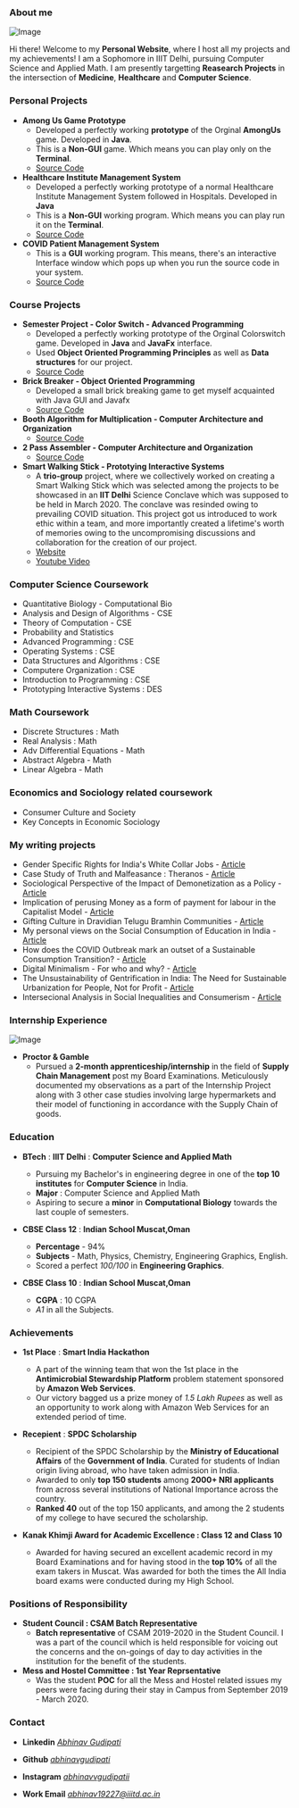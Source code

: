 ### About me  
![Image](https://i.postimg.cc/fyZbshKv/abhinav.jpg)

Hi there! Welcome to my **Personal Website**, where I host all my projects and my achievements! I am a Sophomore in IIIT Delhi, pursuing Computer Science and Applied Math. I am presently targetting **Reasearch Projects** in the intersection of **Medicine**, **Healthcare** and **Computer Science**. 


### Personal Projects 
- **Among Us Game Prototype** 
  - Developed a perfectly working **prototype** of the Orginal **AmongUs** game. Developed in **Java**. 
  - This is a **Non-GUI** game. Which means you can play only on the **Terminal**.
  - [Source Code](https://github.com/abhinavgudipati/AmongUs-Game)
- **Healthcare Institute Management System**
  - Developed a perfectly working prototype of a normal Healthcare Institute Management System followed in Hospitals. Developed in **Java**
  - This is a **Non-GUI** working program. Which means you can play run it on the **Terminal**.
  - [Source Code](https://github.com/abhinavgudipati/Healthcare-Management-System)
- **COVID Patient Management System**
  - This is a **GUI** working program. This means, there's an interactive Interface window which pops up when you run the source code in your system.
  - [Source Code](https://github.com/abhinavgudipati/COVID-Patient-List-Management-System)
  
### Course Projects 

- **Semester Project - Color Switch - Advanced Programming**
  - Developed a perfectly working prototype of the Orginal Colorswitch game. Developed in **Java** and **JavaFx** interface. 
  - Used **Object Oriented Programming Principles** as well as **Data structures** for our project. 
  - [Source Code](https://github.com/abhinavgudipati/ColorSwitch-1)
- **Brick Breaker - Object Oriented Programming**
  - Developed a small brick breaking game to get myself acquainted with Java GUI and Javafx
  - [Source Code](https://github.com/abhinavgudipati/Brick-Breaker)
- **Booth Algorithm for Multiplication - Computer Architecture and Organization**
  - [Source Code](https://github.com/abhinavgudipati/Booth-Algorithm-for-Multiplication-)
- **2 Pass Assembler - Computer Architecture and Organization**
  - [Source Code](https://github.com/abhinavgudipati/2-Pass-Assembler-Project-)
- **Smart Walking Stick - Prototying Interactive Systems**
  - A **trio-group** project, where we collectively worked on creating a Smart Walking Stick which was selected among the projects to be showcased in an **IIT Delhi** Science Conclave which was supposed to be held in March 2020. The conclave was resinded owing to prevailing COVID situation. This project got us introduced to work ethic within a team, and more importantly created a lifetime's worth of memories owing to the uncompromising discussions and collaboration for the creation of our project. 
  - [Website](https://anoushka19235.wixsite.com/majorprojectt60)
  - [Youtube Video](https://www.youtube.com/watch?v=ARQyX3yh9Os)

### Computer Science Coursework 

- Quantitative Biology - Computational Bio 
- Analysis and Design of Algorithms - CSE 
- Theory of Computation - CSE 
- Probability and Statistics 
- Advanced Programming : CSE 
- Operating Systems : CSE 
- Data Structures and Algorithms : CSE
- Computere Organization : CSE 
- Introduction to Programming : CSE 
- Prototyping Interactive Systems : DES 

### Math Coursework 

- Discrete Structures : Math 
- Real Analysis : Math
- Adv Differential Equations - Math 
- Abstract Algebra - Math
- Linear Algebra - Math

### Economics and Sociology related coursework 

- Consumer Culture and Society 
- Key Concepts in Economic Sociology 

### My writing projects 

- Gender Specific Rights for India's White Collar Jobs - [Article](https://docs.google.com/document/d/1GYq4dZ2kMJE2w0Uh60G_nq3W1q-mrBHq_h9MFl4ook8/edit?usp=sharing)
- Case Study of Truth and Malfeasance : Theranos - [Article](https://docs.google.com/document/d/16eZdVhvulQopsvFMkspikCSbr6QFHqzc8H9HfGhpnj4/edit?usp=sharing)
- Sociological Perspective of the Impact of Demonetization as a Policy - [Article](https://docs.google.com/document/d/1oOPskJLzVb0IODeNgVZS_2s2KBDjKp7vdYMH_jcEc_Q/edit?usp=sharing)
- Implication of perusing Money as a form of payment for labour in the Capitalist Model - [Article](https://docs.google.com/document/d/16esEoFeY2RDqTm0Zovnifujy31u0FBMeL93-QyThw6A/edit?usp=sharing)
- Gifting Culture in Dravidian Telugu Bramhin Communities - [Article](https://docs.google.com/document/d/1OouCVXz1feIsvUnZxgTL7JvzLnTACZQ373i1htX-UZw/edit?usp=sharing)
- My personal views on the Social Consumption of Education in India - [Article](https://docs.google.com/document/d/1xyj0d0Nis7o9x-ra0eD9mdVRrnV4TggD7YZB-9tIx_g/edit?usp=sharing)
- How does the COVID Outbreak mark an outset of a Sustainable Consumption Transition? - [Article](https://docs.google.com/document/d/19Pc7lOg6NhnTrJ5R1fD63rCEgdWemF-ArfB5MPYB4RA/edit?usp=sharing)
- Digital Minimalism - For who and why? - [Article](https://docs.google.com/document/d/1KsVQGX5PUCC4LjyAddSy_DY-yna1puhYH5vmfyQEvvs/edit?usp=sharing)
- The Unsustainability of Gentrification in India: The Need for Sustainable Urbanization for People, Not for Profit - [Article](https://docs.google.com/document/d/18qVU1Shb4EC4nztLU5Qn4ivBPhUuz4BOLXLUh3dg3JI/edit?usp=sharing)
- Intersecional Analysis in Social Inequalities and Consumerism - [Article](https://docs.google.com/document/d/1x5u2gIyBuuLDwGioWeeFAbqQCq7rVFZBjPmoErfkKqg/edit?usp=sharing)

### Internship Experience 

![Image](https://i.postimg.cc/GpVQqXQR/Procter-Gamble-Logo.jpg)
- **Proctor & Gamble** 
  - Pursued a **2-month apprenticeship/internship** in the field of **Supply Chain Management** post my Board Examinations. Meticulously documented my observations as a part of the Internship Project along with 3 other case studies involving large hypermarkets and their model of functioning in accordance with the Supply Chain of goods. 

### Education

- **BTech** : **IIIT Delhi** : **Computer Science and Applied Math** 

  - Pursuing my Bachelor's in engineering degree in one of the **top 10 institutes** for **Computer Science** in India. 
  - **Major** : Computer Science and Applied Math
  - Aspiring to secure a **minor** in **Computational Biology** towards the last couple of semesters. 

- **CBSE Class 12** : **Indian School Muscat,Oman** 

  - **Percentage** - 94%  
  - **Subjects** - Math, Physics, Chemistry, Engineering Graphics, English.
  - Scored a perfect *100/100* in **Engineering Graphics**.

- **CBSE Class 10** : **Indian School Muscat,Oman** 

  - **CGPA** : 10 CGPA  
  - *A1* in all the Subjects. 

### Achievements 

- **1st Place** : **Smart India Hackathon**

   - A part of the winning team that won the 1st place in the **Antimicrobial Stewardship Platform** problem statement sponsored by **Amazon Web Services**.
   - Our victory bagged us a prize money of *1.5 Lakh Rupees* as well as an opportunity to work along with Amazon Web Services for an extended period of time. 
   
- **Recepient** : **SPDC Scholarship**

   -  Recipient of the SPDC Scholarship by the **Ministry of Educational Affairs** of the **Government of India**. Curated for students of Indian origin living abroad, who have taken admission in India. 
   - Awarded to only **top 150 students** among **2000+ NRI applicants** from across several institutions of National Importance across the country. 
   - **Ranked 40** out of the top 150 applicants, and among the 2 students of my college to have secured the scholarship.

- **Kanak Khimji Award for Academic Excellence : Class 12 and Class 10**

   - Awarded for having secured an excellent academic record in my Board Examinations and for having stood in the **top 10%** of all the exam takers in Muscat. Was awarded for both the times the All India board exams were conducted during my High School. 

### Positions of Responsibility

- **Student Council : CSAM Batch Representative** 
   - **Batch representative** of CSAM 2019-2020 in the Student Council. I was a part of the council which is held responsible for voicing out the concerns and the on-goings of day to day activities in the institution for the benefit of the students. 
- **Mess and Hostel Committee : 1st Year Reprsentative**
   - Was the student **POC** for all the Mess and Hostel related issues my peers were facing during their stay in Campus from September 2019 - March 2020. 
 
### Contact

- **Linkedin** *[Abhinav Gudipati](https://www.linkedin.com/in/abhinav-gudipati-609794197/)*

- **Github**  *[abhinavgudipati](https://github.com/abhinavgudipati)*

- **Instagram** *[abhinavvgudipatii](https://www.instagram.com/abhinavvgudipatii/)*

- **Work Email**  *[abhinav19227@iiitd.ac.in](abhinav19227@iiitd.ac.in)*





